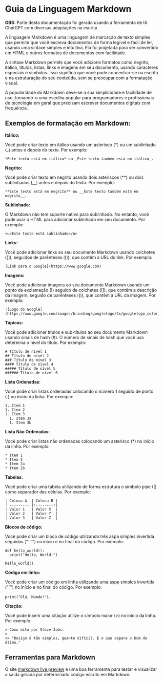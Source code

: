 # Guia da Linguagem Markdown

**OBS:** Parte desta documentação foi gerada usando a ferramenta de IA ChatGPT com diversas adaptações na escrita. 

A linguagem Markdown é uma linguagem de marcação de texto simples que permite que você escreva documentos de forma legível e fácil de ler, usando uma sintaxe simples e intuitiva. Ela foi projetada para ser convertido em HTML e outros formatos de documentos com facilidade.

A sintaxe Markdown permite que você adicione formatos como negrito, itálico, títulos, listas, links e imagens em seu documento, usando caracteres especiais e símbolos. Isso significa que você pode concentrar-se na escrita e na estruturação do seu conteúdo, sem se preocupar com a formatação visual.

A popularidade do Markdown deve-se a sua simplicidade e facilidade de uso, tornando-o uma escolha popular para programadores e profissionais de tecnologia em geral que precisam escrever documentos digitais com frequência.

## Exemplos de formatação em Markdown:

**Itálico:**

Você pode criar texto em itálico usando um asterisco (*) ou um sublinhado (_) antes e depois do texto. Por exemplo:

```
*Este texto está em itálico* ou _Este texto também está em itálico_.
```

**Negrito:**

Você pode criar texto em negrito usando dois asteriscos (**) ou dois sublinhados (__) antes e depois do texto. Por exemplo:

```
**Este texto está em negrito** ou __Este texto também está em negrito__.
```

**Sublinhado:**

O Markdown não tem suporte nativo para sublinhado. No entanto, você pode usar o HTML para adicionar sublinhado em seu documento. Por exemplo:

```
<u>Este texto está sublinhado</u>
```

**Links:**

Você pode adicionar links ao seu documento Markdown usando colchetes ([]), seguidos de parênteses (()), que contêm a URL do link. Por exemplo:

```
[Link para o Google](https://www.google.com)
```

**Imagens:**

Você pode adicionar imagens ao seu documento Markdown usando um ponto de exclamação (!) seguido de colchetes ([]), que contêm a descrição da imagem, seguido de parênteses (()), que contêm a URL da imagem. Por exemplo:

```
![Logo do Google](https://www.google.com/images/branding/googlelogo/2x/googlelogo_color_272x92dp.png)
```

**Tópicos:**

Você pode adicionar títulos e sub-títulos ao seu documento Markdown usando sinais de hash (#). O número de sinais de hash que você usa determina o nível do título. Por exemplo:

```
# Título de nível 1
## Título de nível 2
### Título de nível 3
#### Título de nível 4
##### Título de nível 5
###### Título de nível 6
```

**Lista Ordenadas:**

Você pode criar listas ordenadas colocando o número 1 seguido de ponto (.) no início da linha. Por exemplo:

```
1. Item 1
1. Item 2
1. Item 3
  1. Item 3a
  1. Item 3b
```

**Lista Não Ordenadas:**

Você pode criar listas não ordenadas colocando um asterisco (*) no início da linha. Por exemplo:

```
* Item 1
* Item 2
* Item 2a
* Item 2b
```

**Tabelas:**

Você pode criar uma tabela utilizando de forma estrutura o símbolo pipe (|) como separador das células. Por exemplo:

```
| Coluna A  | Coluna B |
| --------- |:--------:|
| Valor 1   | Valor X  |
| Valor 2   | Valor Y  |
| Valor 3   | Valor Z  |
```

**Blocos de código:**

Você pode criar um bloco de código utilizando três aspa simples invertida seguidas ("```") no início e no final do código. Por exemplo:

```
def hello_world():
  print("Hello, World!")

hello_world()
```

**Código em linha:**

Você pode criar um código em linha utilizando uma aspa simples invertida ("`") no início e no final do código. Por exemplo:

`print("Olá, Mundo!")`.


**Citação:**

Você pode inserir uma citação utilize o símbolo maior (>) no início da linha. Por exemplo: 

```
> Como dito por Steve Jobs:
>
>> "Design é tão simples, quanto difícil. É o que separa o bom do ótimo."
```

## Ferramentas para Markdown

O site [markdown live preview](https://markdownlivepreview.com/) é uma boa ferramenta para testar e visualizar a saída gerada por determinado código escrito em Markdown.

